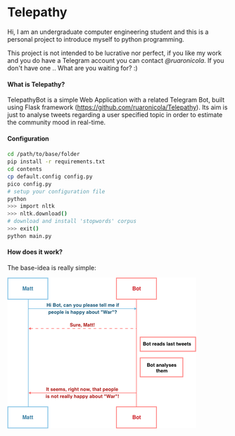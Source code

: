 # Telepathy
Hi, I am an undergraduate computer engineering student and this is a personal project to introduce myself to python programming.

This project is not intended to be lucrative nor perfect, if you like my work and you do have a Telegram account you can contact *@ruaronicola*. If you don't have one .. What are you waiting for? :)

#### What is Telepathy?
TelepathyBot is a simple Web Application with a related Telegram Bot, built using Flask framework (https://github.com/ruaronicola/Telepathy). Its aim is just to analyse tweets regarding a user specified topic in order to estimate the community mood in real-time.

#### Configuration
```bash
cd /path/to/base/folder
pip install -r requirements.txt
cd contents
cp default.config config.py
pico config.py
# setup your configuration file
python
>>> import nltk
>>> nltk.download()
# download and install 'stopwords' corpus
>>> exit()
python main.py
```

#### How does it work?
The base-idea is really simple:

<a href="url"><img src="contents/static/flow.png" align="center" ></a>

